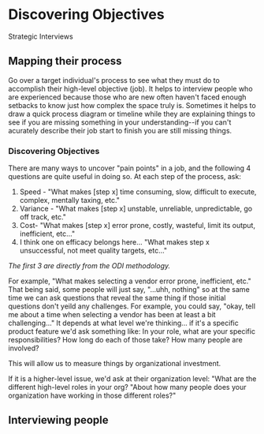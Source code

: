 # Discovering Objectives
Strategic Interviews
## Mapping their process
Go over a target individual's process to see what they must do to accomplish their high-level objective (job).
It helps to interview people who are experienced because those who are new often haven't faced enough setbacks to know just how complex the space truly is.
Sometimes it helps to draw a quick process diagram or timeline while they are explaining things to see if you are missing something in your understanding--if you can't acurately describe their job start to finish you are still missing things.
### Discovering Objectives
There are many ways to uncover "pain points" in a job, and the following 4 questions are quite useful in doing so.
At each step of the process, ask:
1. Speed - "What makes [step x] time consuming, slow, difficult to execute, complex, mentally taxing, etc."
2. Variance - "What makes [step x] unstable, unreliable, unpredictable, go off track, etc."
3. Cost- "What makes [step x] error prone, costly, wasteful, limit its output, inefficient, etc..."
4. I think one on efficacy belongs here... "What makes step x unsuccessful, not meet quality targets, etc..."

*The first 3 are directly from the ODI methodology.*

For example, "What makes selecting a vendor error prone, inefficient, etc."
That being said, some people will just say, "...uhh, nothing" so at the same time we can ask questions that reveal the same thing if those initial questions don't yeild any challenges. For example, you could say, "okay, tell me about a time when selecting a vendor has been at least a bit challenging..."
It depends at what level we're thinking... if it's a specific product feature we'd ask something like:
In your role, what are your specific responsibilities?
How long do each of those take?
How many people are involved?


This will allow us to measure things by organizational investment.

If it is a higher-level issue, we'd ask at their organization level:
"What are the different high-level roles in your org?
"About how many people does your organization have working in those different roles?"

## Interviewing people
